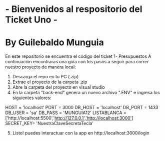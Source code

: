 # - Bienvenidos al respositorio del Ticket Uno -

# By Guilebaldo Munguia
En este repositorio se encuentra el código del ticket 1- Presupuestos
A continuación encontraras una guía con los pasos a seguir para correr nuestro proyecto de manera local:

1. Descarga el repo en tu PC (.zip)
2. Extrae el proyecto de la carpeta .zip
3. Abre la carpeta del proyecto en visual studio
4. En la carpeta "back-end" genera un nuevo archivo ".ENV" e ingresa los siguientes valores:

HOST = 'localhost'
PORT = 3000
DB_HOST = 'localhost'
DB_PORT = 1433
DB_USER = 'sa'
DB_PASS = 'MUNGUIA12'
LISTABLANCA = ['http://localhost:5500','http://127.0.0.1','http://localhost:3000']
SECRET_KEY= 'NuestraClaveSecretaTecla'


5. Listo! puedes interactuar con la app en http://localhost:3000/login


